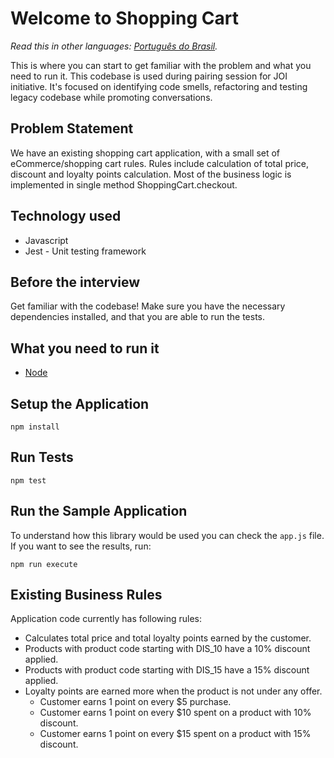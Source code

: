 # Welcome to Shopping Cart


*Read this in other languages: [Português do Brasil](README.pt-br.md).*

This is where you can start to get familiar with the problem and what you need to run it.
This codebase is used during pairing session for JOI initiative.
It's focused on identifying code smells, refactoring and testing legacy codebase while promoting
conversations.

## Problem Statement

We have an existing shopping cart application, with a small set of eCommerce/shopping cart rules. Rules include calculation of total price, discount and loyalty points calculation. Most of the business logic is implemented in single method ShoppingCart.checkout.

## Technology used

- Javascript
- Jest - Unit testing framework

## Before the interview

Get familiar with the codebase! Make sure you have the necessary dependencies installed, and that you are able to run the tests.

## What you need to run it

- [Node](https://nodejs.org/en/download/)

## Setup the Application

```console
npm install
```

## Run Tests

```console
npm test
```

## Run the Sample Application

To understand how this library would be used you can check the `app.js` file. If you want to see the results, run:

```console
npm run execute
```

## Existing Business Rules

Application code currently has following rules:

- Calculates total price and total loyalty points earned by the customer.
- Products with product code starting with DIS_10 have a 10% discount applied.
- Products with product code starting with DIS_15 have a 15% discount applied.
- Loyalty points are earned more when the product is not under any offer.
  - Customer earns 1 point on every \$5 purchase.
  - Customer earns 1 point on every \$10 spent on a product with 10% discount.
  - Customer earns 1 point on every \$15 spent on a product with 15% discount.
